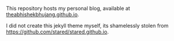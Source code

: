 This repository hosts my personal blog, available at [theabhishekbhujang.github.io](https://theabhishekbhujang.github.io).

I did not create this jekyll theme myself, its shamelessly stolen from https://github.com/stared/stared.github.io.
